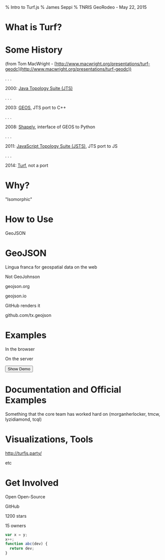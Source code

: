 % Intro to Turf.js
% James Seppi
% TNRIS GeoRodeo - May 22, 2015

# What is Turf?


# Some History

(from Tom MacWright - [http://www.macwright.org/presentations/turf-geodc](http://www.macwright.org/presentations/turf-geodc))

. . .

2000: [Java Topology Suite (JTS)](http://tsusiatsoftware.net/jts/main.html)

. . .

2003: [GEOS](http://trac.osgeo.org/geos/), JTS port to C++

. . .

2008: [Shapely](http://toblerity.org/shapely/manual.html), interface of GEOS to Python

. . .

2011: [JavaScript Topology Suite (JSTS)](https://github.com/bjornharrtell/jsts), JTS port to JS

. . .

2014: [Turf](http://turfjs.org), not a port

# Why?



"Isomorphic"



# How to Use

GeoJSON

# GeoJSON

Lingua franca for geospatial data on the web

Not GeoJohnson

geojson.org

geojson.io

GitHub renders it

github.com/tx.geojson

# Examples

In the browser

On the server

<button class="button">Show Demo</button>

<div class="map hide"></div>

# Documentation and Official Examples

Something that the core team has worked hard on (morganherlocker, tmcw, lyzidiamond, tcql)

# Visualizations, Tools

http://turfjs.party/

etc

# Get Involved

Open Open-Source

GitHub

1200 stars

15 owners

```javascript
var x = y;
x++;
function abc(dev) {
  return dev;
}
```
